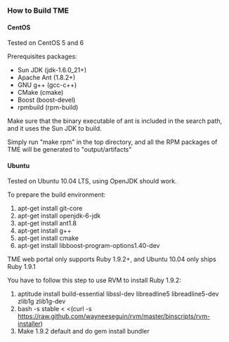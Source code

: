 ### How to Build TME

#### CentOS

Tested on CentOS 5 and 6

Prerequisites packages:

* Sun JDK (jdk-1.6.0_21+)
* Apache Ant (1.8.2+)
* GNU g++ (gcc-c++)
* CMake (cmake)
* Boost (boost-devel)
* rpmbuild (rpm-build)

Make sure that the binary executable of ant is included in the search path, and it uses the Sun JDK to build.

Simply run "make rpm" in the top directory, and all the RPM packages of TME will be generated to "output/artifacts"

#### Ubuntu

Tested on Ubuntu 10.04 LTS, using OpenJDK should work.

To prepare the build environment:

1. apt-get install git-core
2. apt-get install openjdk-6-jdk
3. apt-get install ant1.8
4. apt-get install g++
5. apt-get install cmake
6. apt-get install libboost-program-options1.40-dev

TME web portal only supports Ruby 1.9.2+, and Ubuntu 10.04 only ships Ruby 1.9.1

You have to follow this step to use RVM to install Ruby 1.9.2:
1. aptitude install build-essential libssl-dev libreadline5 libreadline5-dev zlib1g zlib1g-dev
2. bash -s stable < <(curl -s https://raw.github.com/wayneeseguin/rvm/master/binscripts/rvm-installer)
3. Make 1.9.2 default and do gem install bundler

